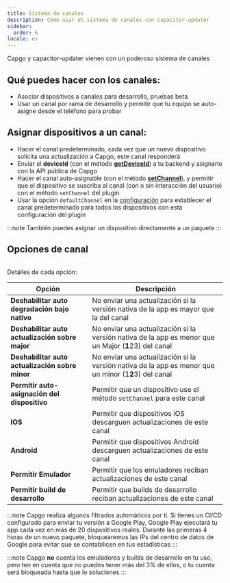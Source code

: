 ```yaml
---
title: Sistema de canales
description: Cómo usar el sistema de canales con capacitor-updater
sidebar:
  order: 6
locale: es
---
```


Capgo y capacitor-updater vienen con un poderoso sistema de canales

## Qué puedes hacer con los canales:

* Asociar dispositivos a canales para desarrollo, pruebas beta
* Usar un canal por rama de desarrollo y permitir que tu equipo se auto-asigne desde el teléfono para probar

## Asignar dispositivos a un canal:

* Hacer el canal predeterminado, cada vez que un nuevo dispositivo solicita una actualización a Capgo, este canal responderá
* Enviar el **deviceId** (con el método [**getDeviceId**](/docs/plugin/api#getdeviceid)) a tu backend y asignarlo con la API pública de Capgo
* Hacer el canal auto-asignable (con el método [**setChannel**](/docs/plugin/api#setchannel)), y permitir que el dispositivo se suscriba al canal (con o sin interacción del usuario) con el método `setChannel` del plugin
* Usar la opción `defaultChannel` en la [configuración](/docs/plugin/settings#defaultchannel) para establecer el canal predeterminado para todos los dispositivos con esta configuración del plugin

:::note
También puedes asignar un dispositivo directamente a un paquete
:::

## Opciones de canal

<figure><img src="/channel_setting_1webp" alt=""><figcaption></figcaption></figure>

Detalles de cada opción:

| Opción                                   | Descripción                                                                                           |
| ---------------------------------------- | ----------------------------------------------------------------------------------------------------- |
| **Deshabilitar auto degradación bajo nativo** | No enviar una actualización si la versión nativa de la app es mayor que la del canal                |
| **Deshabilitar auto actualización sobre major** | No enviar una actualización si la versión nativa de la app es menor que un Major (**1**23) del canal |
| **Deshabilitar auto actualización sobre minor** | No enviar una actualización si la versión nativa de la app es menor que un minor (1**2**3) del canal |
| **Permitir auto-asignación del dispositivo** | Permitir que un dispositivo use el método `setChannel` para este canal                              |
| **IOS**                                  | Permitir que dispositivos iOS descarguen actualizaciones de este canal                               |
| **Android**                              | Permitir que dispositivos Android descarguen actualizaciones de este canal                           |
| **Permitir Emulador**                    | Permitir que los emuladores reciban actualizaciones de este canal                                    |
| **Permitir build de desarrollo**         | Permitir que builds de desarrollo reciban actualizaciones de este canal                              |

:::note
Capgo realiza algunos filtrados automáticos por ti. Si tienes un CI/CD configurado para enviar tu versión a Google Play, Google Play ejecutará tu app cada vez en más de 20 dispositivos reales. Durante las primeras 4 horas de un nuevo paquete, bloquearemos las IPs del centro de datos de Google para evitar que se contabilicen en tus estadísticas
:::

:::note 
Capgo **no** cuenta los emuladores y builds de desarrollo en tu uso, pero ten en cuenta que no puedes tener más del 3% de ellos, o tu cuenta será bloqueada hasta que lo soluciones
:::